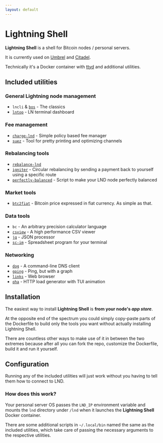 ```yaml
---
layout: default
---
```


# Lightning Shell

**Lightning Shell** is a shell for Bitcoin nodes / personal servers.

It is currently used on [Umbrel](https://getumbrel.com/) and [Citadel](https://runcitadel.space/).

Technically it's a Docker container with [ttyd](https://tsl0922.github.io/ttyd/) and additional utilities.

## Included utilities

### General Lightning node management
- `lncli` & [`bos`](https://github.com/alexbosworth/balanceofsatoshis) - The classics
- [`lntop`](https://github.com/edouardparis/lntop) - LN terminal dashboard

### Fee management
- [`charge-lnd`](https://github.com/accumulator/charge-lnd) - Simple policy based fee manager
- [`suez`](https://github.com/prusnak/suez) - Tool for pretty printing and optimizing channels

### Rebalancing tools
- [`rebalance-lnd`](https://github.com/C-Otto/rebalance-lnd)
- [`igniter`](https://github.com/RooSoft/igniter) - Circular rebalancing by sending a payment back to yourself using a specific route
- [`perfectly-balanced`](https://github.com/cuaritas/perfectly-balanced) - Script to make your LND node perfectly balanced

### Market tools
- [`btc2fiat`](https://github.com/ibz/btc2fiat) - Bitcoin price expressed in fiat currency. As simple as that.

### Data tools
- `bc` - An arbitrary precision calculator language
- [`csview`](https://github.com/wfxr/csview) - A high performance CSV viewer
- [`jq`](https://stedolan.github.io/jq/) - JSON processor
- [`sc-im`](https://github.com/andmarti1424/sc-im) - Spreadsheet program for your terminal

### Networking
- [`dog`](https://github.com/ogham/dog) - A command-line DNS client
- [`gping`](https://github.com/orf/gping) - Ping, but with a graph
- [`links`](http://links.twibright.com/) - Web browser
- [`oha`](https://github.com/hatoo/oha) - HTTP load generator with TUI animation

## Installation

The easiest way to install **Lightning Shell** is **from your node's *app store***.

At the opposite end of the spectrum you could simply copy-paste parts of the Dockerfile to build only the tools you want without actually installing Lightning Shell.

There are countless other ways to make use of it in between the two extremes because after all you can fork the repo, customize the Dockerfile, build it and run it yourself.

## Configuration

Running any of the included utilities will just work without you having to tell them how to connect to LND.

### How does this work?

Your personal server OS passes the `LND_IP` environment variable and mounts the `lnd` directory under `/lnd` when it launches the **Lightning Shell** Docker container.

There are some additional scripts in `~/.local/bin` named the same as the included utilities, which take care of passing the necessary arguments to the respective utilities.
